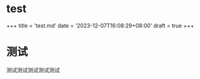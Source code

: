 # test


+++
title = 'test.md'
date = '2023-12-07T16:08:29+08:00'
draft = true
+++


# 测试

测试测试测试测试测试
